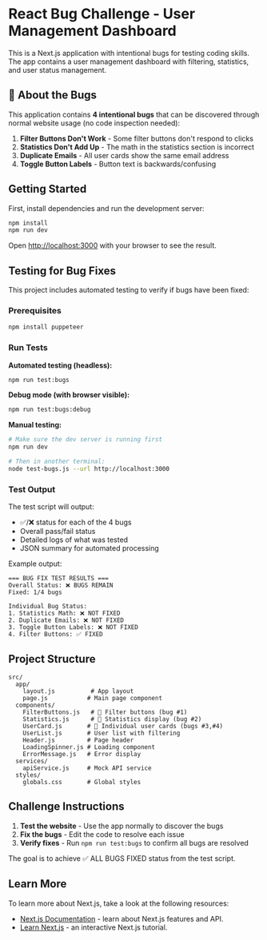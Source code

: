 # React Bug Challenge - User Management Dashboard

This is a Next.js application with intentional bugs for testing coding skills. The app contains a user management dashboard with filtering, statistics, and user status management.

## 🐛 About the Bugs

This application contains **4 intentional bugs** that can be discovered through normal website usage (no code inspection needed):

1. **Filter Buttons Don't Work** - Some filter buttons don't respond to clicks
2. **Statistics Don't Add Up** - The math in the statistics section is incorrect  
3. **Duplicate Emails** - All user cards show the same email address
4. **Toggle Button Labels** - Button text is backwards/confusing

## Getting Started

First, install dependencies and run the development server:

```bash
npm install
npm run dev
```

Open [http://localhost:3000](http://localhost:3000) with your browser to see the result.

## Testing for Bug Fixes

This project includes automated testing to verify if bugs have been fixed:

### Prerequisites
```bash
npm install puppeteer
```

### Run Tests

**Automated testing (headless):**
```bash
npm run test:bugs
```

**Debug mode (with browser visible):**
```bash
npm run test:bugs:debug
```

**Manual testing:**
```bash
# Make sure the dev server is running first
npm run dev

# Then in another terminal:
node test-bugs.js --url http://localhost:3000
```

### Test Output

The test script will output:
- ✅/❌ status for each of the 4 bugs
- Overall pass/fail status  
- Detailed logs of what was tested
- JSON summary for automated processing

Example output:
```
=== BUG FIX TEST RESULTS ===
Overall Status: ❌ BUGS REMAIN
Fixed: 1/4 bugs

Individual Bug Status:
1. Statistics Math: ❌ NOT FIXED
2. Duplicate Emails: ❌ NOT FIXED
3. Toggle Button Labels: ❌ NOT FIXED
4. Filter Buttons: ✅ FIXED
```

## Project Structure

```
src/
  app/
    layout.js          # App layout
    page.js           # Main page component
  components/
    FilterButtons.js   # 🐛 Filter buttons (bug #1)
    Statistics.js      # 🐛 Statistics display (bug #2) 
    UserCard.js       # 🐛 Individual user cards (bugs #3,#4)
    UserList.js       # User list with filtering
    Header.js         # Page header
    LoadingSpinner.js # Loading component
    ErrorMessage.js   # Error display
  services/
    apiService.js     # Mock API service
  styles/
    globals.css       # Global styles
```

## Challenge Instructions

1. **Test the website** - Use the app normally to discover the bugs
2. **Fix the bugs** - Edit the code to resolve each issue
3. **Verify fixes** - Run `npm run test:bugs` to confirm all bugs are resolved

The goal is to achieve ✅ ALL BUGS FIXED status from the test script.

## Learn More

To learn more about Next.js, take a look at the following resources:

- [Next.js Documentation](https://nextjs.org/docs) - learn about Next.js features and API.
- [Learn Next.js](https://nextjs.org/learn) - an interactive Next.js tutorial.
